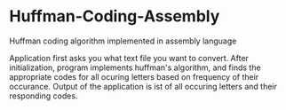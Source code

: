 # Huffman-Coding-Assembly
Huffman coding algorithm implemented in assembly language

Application first asks you what text file you want to convert.
After initialization, program implements huffman's algorithm, and finds the appropriate codes for all ocuring letters based on frequency of their occurance.
Output of the application is ist of all occuring letters and their responding codes.
